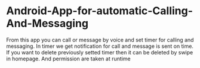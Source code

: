 # Android-App-for-automatic-Calling-And-Messaging
From this app you can call or message by voice and set timer for calling and messaging.
In timer we get notification for call and message is sent on time.
If you want to delete previously setted timer then it can be deleted by swipe in homepage.
And permission are taken at runtime 
